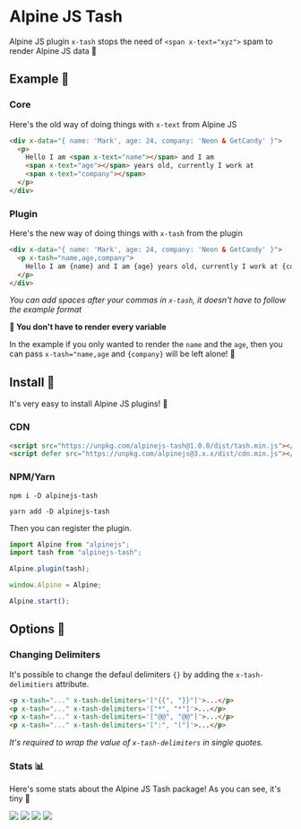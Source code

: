 # Alpine JS Tash

Alpine JS plugin `x-tash` stops the need of `<span x-text="xyz">` spam to render Alpine JS data 🥳

## Example 👀

### Core

Here's the old way of doing things with `x-text` from Alpine JS

```html
<div x-data="{ name: 'Mark', age: 24, company: 'Neon & GetCandy' }">
  <p>
    Hello I am <span x-text="name"></span> and I am
    <span x-text="age"></span> years old, currently I work at
    <span x-text="company"></span>
  </p>
</div>
```

### Plugin

Here's the new way of doing things with `x-tash` from the plugin

```html
<div x-data="{ name: 'Mark', age: 24, company: 'Neon & GetCandy' }">
  <p x-tash="name,age,company">
    Hello I am {name} and I am {age} years old, currently I work at {company}
  </p>
</div>
```

_You can add spaces after your commas in `x-tash`, it doesn't have to follow the example format_

**🙋 You don't have to render every variable**

In the example if you only wanted to render the `name` and the `age`, then you can pass `x-tash="name,age` and `{company}` will be left alone! 🤩

## Install 🌟

It's very easy to install Alpine JS plugins! 🙌

### CDN

```html
<script src="https://unpkg.com/alpinejs-tash@1.0.0/dist/tash.min.js"></script>
<script defer src="https://unpkg.com/alpinejs@3.x.x/dist/cdn.min.js"></script>
```

### NPM/Yarn

```shell
npm i -D alpinejs-tash

yarn add -D alpinejs-tash
```

Then you can register the plugin.

```js
import Alpine from "alpinejs";
import tash from "alpinejs-tash";

Alpine.plugin(tash);

window.Alpine = Alpine;

Alpine.start();
```

## Options 🧐

### Changing Delimiters

It's possible to change the defaul delimiters `{}` by adding the `x-tash-delimitiers` attribute.

```html
<p x-tash="..." x-tash-delimiters='["{{", "}}"]'>...</p>
<p x-tash="..." x-tash-delimiters='["*", "*"]'>...</p>
<p x-tash="..." x-tash-delimiters='["@@", "@@"]'>...</p>
<p x-tash="..." x-tash-delimiters='[":", "("]'>...</p>
```

_It's required to wrap the value of `x-tash-delimiters` in single quotes._

### Stats 📊

Here's some stats about the Alpine JS Tash package! As you can see, it's tiny 🤏

![](https://img.shields.io/bundlephobia/min/alpinejs-tash)
![](https://img.shields.io/npm/v/alpinejs-tash)
![](https://img.shields.io/npm/dt/alpinejs-tash)
![](https://img.shields.io/github/license/markmead/alpinejs-tash)
